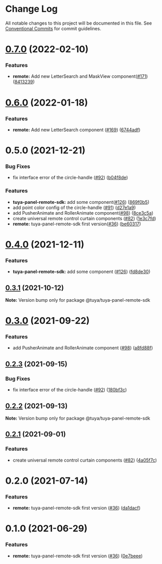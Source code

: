 # Change Log

All notable changes to this project will be documented in this file.
See [Conventional Commits](https://conventionalcommits.org) for commit guidelines.

# [0.7.0](https://github.com/tuya/tuya-panel-sdk/compare/@tuya/tuya-panel-remote-sdk@0.6.0...@tuya/tuya-panel-remote-sdk@0.7.0) (2022-02-10)


### Features

* **remote:** Add new LetterSearch and MaskView component([#171](https://github.com/tuya/tuya-panel-sdk/issues/171)) ([8413239](https://github.com/tuya/tuya-panel-sdk/commit/8413239cf42911f19aa161e131254daa749c1588))





# [0.6.0](https://github.com/tuya/tuya-panel-sdk/compare/@tuya/tuya-panel-remote-sdk@0.5.0...@tuya/tuya-panel-remote-sdk@0.6.0) (2022-01-18)


### Features

* **remote:** Add new LetterSearch component ([#169](https://github.com/tuya/tuya-panel-sdk/issues/169)) ([6744adf](https://github.com/tuya/tuya-panel-sdk/commit/6744adf7178b69f925187523301b2eb1dda75a62))





# 0.5.0 (2021-12-21)


### Bug Fixes

* fix interface error of the circle-handle ([#92](https://github.com/tuya/tuya-panel-sdk/issues/92)) ([b04f8de](https://github.com/tuya/tuya-panel-sdk/commit/b04f8de2703f705a3cd1d013dee9417a32218a0c))


### Features

* **tuya-panel-remote-sdk:** add some component([#126](https://github.com/tuya/tuya-panel-sdk/issues/126)) ([869f0b5](https://github.com/tuya/tuya-panel-sdk/commit/869f0b5718eace7ee46a30f3f7f4bd2ff0afbce4))
* add point color config of the circle-handle ([#91](https://github.com/tuya/tuya-panel-sdk/issues/91)) ([d27e1a9](https://github.com/tuya/tuya-panel-sdk/commit/d27e1a963227003dc69a04c09df59c0440d99d94))
* add PusherAnimate and RollerAnimate component([#98](https://github.com/tuya/tuya-panel-sdk/issues/98)) ([8ce3c5a](https://github.com/tuya/tuya-panel-sdk/commit/8ce3c5ae29cfd328bcf3d94cf695a83058992597))
* create universal remote control curtain components ([#82](https://github.com/tuya/tuya-panel-sdk/issues/82)) ([1e3c7fd](https://github.com/tuya/tuya-panel-sdk/commit/1e3c7fd4efd41f5bdba8993773de7d20b546fe82))
* **remote:** tuya-panel-remote-sdk first version([#36](https://github.com/tuya/tuya-panel-sdk/issues/36)) ([be60317](https://github.com/tuya/tuya-panel-sdk/commit/be6031758802336652fd7f5d4132ac0eca877c64))





# [0.4.0](https://github.com/tuya/tuya-panel-sdk/compare/@tuya/tuya-panel-remote-sdk@0.3.1...@tuya/tuya-panel-remote-sdk@0.4.0) (2021-12-11)


### Features

* **tuya-panel-remote-sdk:** add some component ([#126](https://github.com/tuya/tuya-panel-sdk/issues/126)) ([fd8de30](https://github.com/tuya/tuya-panel-sdk/commit/fd8de3018009bd02222ec1ffcebcff2d9f5ab383))





## [0.3.1](https://github.com/tuya/tuya-panel-sdk/compare/@tuya/tuya-panel-remote-sdk@0.3.0...@tuya/tuya-panel-remote-sdk@0.3.1) (2021-10-12)

**Note:** Version bump only for package @tuya/tuya-panel-remote-sdk





# [0.3.0](https://github.com/tuya/tuya-panel-sdk/compare/@tuya/tuya-panel-remote-sdk@0.2.3...@tuya/tuya-panel-remote-sdk@0.3.0) (2021-09-22)


### Features

* add PusherAnimate and RollerAnimate component ([#98](https://github.com/tuya/tuya-panel-sdk/issues/98)) ([a8fd88f](https://github.com/tuya/tuya-panel-sdk/commit/a8fd88ff0014a76b58997757e6b6981c1a121292))





## [0.2.3](https://github.com/tuya/tuya-panel-sdk/compare/@tuya/tuya-panel-remote-sdk@0.2.2...@tuya/tuya-panel-remote-sdk@0.2.3) (2021-09-15)


### Bug Fixes

* fix interface error of the circle-handle ([#92](https://github.com/tuya/tuya-panel-sdk/issues/92)) ([180bf3c](https://github.com/tuya/tuya-panel-sdk/commit/180bf3c41f090697f807c46d6e4279b5f88f7b13))





## [0.2.2](https://github.com/tuya/tuya-panel-sdk/compare/@tuya/tuya-panel-remote-sdk@0.2.1...@tuya/tuya-panel-remote-sdk@0.2.2) (2021-09-13)

**Note:** Version bump only for package @tuya/tuya-panel-remote-sdk





## [0.2.1](https://github.com/tuya/tuya-panel-sdk/compare/@tuya/tuya-panel-remote-sdk@0.2.0...@tuya/tuya-panel-remote-sdk@0.2.1) (2021-09-01)


### Features

* create universal remote control curtain components ([#82](https://github.com/tuya/tuya-panel-sdk/issues/82)) ([4a05f7c](https://github.com/tuya/tuya-panel-sdk/commit/4a05f7cb07a02be31856a65d74dc5efa1b2105d2))





# 0.2.0 (2021-07-14)


### Features

* **remote:** tuya-panel-remote-sdk first version ([#36](https://github.com/tuya/tuya-panel-sdk/issues/36)) ([da1dacf](https://github.com/tuya/tuya-panel-sdk/commit/da1dacf1bf7bf7bafde81ea452bedac630182b63))





# 0.1.0 (2021-06-29)


### Features

* **remote:** tuya-panel-remote-sdk first version ([#36](https://github.com/tuya/tuya-panel-sdk/issues/36)) ([0e7beee](https://github.com/tuya/tuya-panel-sdk/commit/0e7beee44ade25c6823b95cd55b9612edc9af118))
